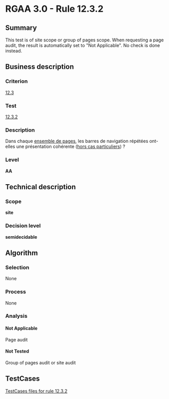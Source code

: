 # RGAA 3.0 -  Rule 12.3.2

## Summary

This test is of site scope or group of pages scope. When requesting a page audit, the result is automatically set to "Not Applicable". No check is done instead.

## Business description

### Criterion

[12.3](http://disic.github.io/rgaa_referentiel_en/RGAA3.0_Criteria_English_version_v1.html#crit-12-3)

### Test

[12.3.2](http://disic.github.io/rgaa_referentiel_en/RGAA3.0_Criteria_English_version_v1.html#test-12-3-2)

### Description

Dans chaque <a href="http://references.modernisation.gouv.fr/referentiel-technique-0#mEnsemblePages">ensemble de pages</a>, les barres de navigation r&eacute;p&eacute;t&eacute;es ont-elles une pr&eacute;sentation coh&eacute;rente (<a href="http://references.modernisation.gouv.fr/referentiel-technique-0#cpCrit12-" title="Cas particuliers pour le crit&egrave;re 12.3">hors cas particuliers</a>) ?

### Level

**AA**

## Technical description

### Scope

**site**

### Decision level

**semidecidable**

## Algorithm

### Selection

None

### Process

None

### Analysis

#### Not Applicable

Page audit 

#### Not Tested

Group of pages audit or site audit



##  TestCases 

[TestCases files for rule 12.3.2](https://github.com/Asqatasun/Asqatasun/tree/master/rules/rules-rgaa3.0/src/test/resources/testcases/rgaa30/Rgaa30Rule120302/) 


